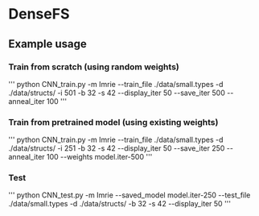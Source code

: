 # DenseFS

## Example usage

### Train from scratch (using random weights)
'''
python CNN_train.py -m Imrie --train_file ./data/small.types -d ./data/structs/ -i 501 -b 32 -s 42 --display_iter 50 --save_iter 500 --anneal_iter 100
'''

### Train from pretrained model (using existing weights)
'''
python CNN_train.py -m Imrie --train_file ./data/small.types -d ./data/structs/ -i 251 -b 32 -s 42 --display_iter 50 --save_iter 250 --anneal_iter 100 --weights model.iter-500
'''

### Test
'''
python CNN_test.py -m Imrie --saved_model model.iter-250 --test_file ./data/small.types -d ./data/structs/ -b 32 -s 42 --display_iter 50
'''

